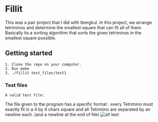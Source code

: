 # Fillit
This was a pair project that I did with tbergkul. In this project, we arrange tetriminos and determine the smallest square that can fit all of them. Basically its a sorting algorithm that sorts the given tetriminos in the smallest square possible.
## Getting started
````
1. Clone the repo on your computer.
2. Run make
3. ./fillit test_files/test1
````
### Test files
````
A valid test file:
````
The file given to the program has a specific format : every Tetrimino must exactly fit in a
4 by 4 chars square and all Tetrimino are separated by an newline each. (and a newline at the end of file)
![alt text](https://github.com/khakala96/fillit/blob/master/pictures/)

